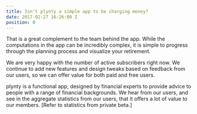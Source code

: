 ```yaml
---
title: Isn't plynty a simple app to be charging money?
date: 2017-02-27 16:26:00 Z
position: 0
---
```


That is a great complement to the team behind the app. While the computations in the app can be incredibly complex, it is simple to progress through the planning process and visualize your retirement.

We are very happy with the number of active subscribers right now. We continue to add new features and design tweaks based on feedback from our users, so we can offer value for both paid and free users.

plynty is a functional app, designed by financial experts to provide advice to people with a range of financial backgrounds. We hear from our users, and see in the aggregate statistics from our users, that it offers a lot of value to our members. \[Refer to statistics from private beta.\]